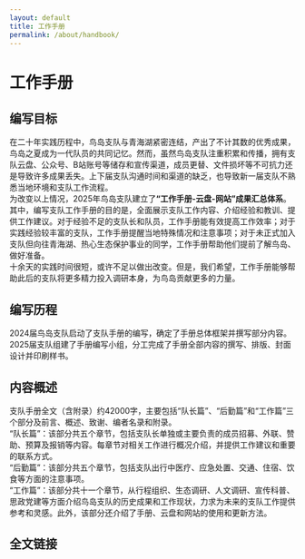 ```yaml
---
layout: default
title: 工作手册
permalink: /about/handbook/
---
```


# 工作手册

## 编写目标
在二十年实践历程中，鸟岛支队与青海湖紧密连结，产出了不计其数的优秀成果，鸟岛之夏成为一代队员的共同记忆。然而，虽然鸟岛支队注重积累和传播，拥有支队云盘、公众号、B站账号等储存和宣传渠道，成员更替、文件损坏等不可抗力还是导致许多成果丢失。上下届支队沟通时间和渠道的缺乏，也导致新一届支队不熟悉当地环境和支队工作流程。<br/>
为改变以上情况，2025年鸟岛支队建立了<strong>“工作手册-云盘-网站”成果汇总体系</strong>。其中，编写支队工作手册的目的是，全面展示支队工作内容、介绍经验和教训、提供工作建议。对于经验不足的支队长和队员，工作手册能有效提高工作效率；对于实践经验较丰富的支队，工作手册提醒当地特殊情况和注意事项；对于未正式加入支队但向往青海湖、热心生态保护事业的同学，工作手册帮助他们提前了解鸟岛、做好准备。<br/>
十余天的实践时间很短，或许不足以做出改变。但是，我们希望，工作手册能够帮助此后的支队将更多精力投入调研本身，为鸟岛贡献更多的力量。

## 编写历程
2024届鸟岛支队启动了支队手册的编写，确定了手册总体框架并撰写部分内容。2025届支队组建了手册编写小组，分工完成了手册全部内容的撰写、排版、封面设计并印刷样书。

## 内容概述
支队手册全文（含附录）约42000字，主要包括“队长篇”、“后勤篇”和“工作篇”三个部分及前言、概述、致谢、编者名录和附录。<br/>
“队长篇”：该部分共五个章节，包括支队长单独或主要负责的成员招募、外联、赞助、预算及报销等内容。每章节对相关工作进行概况介绍，并提供工作建议和重要的联系方式。<br/>
“后勤篇”：该部分共五个章节，包括支队出行中医疗、应急处置、交通、住宿、饮食等方面的注意事项。<br/>
“工作篇”：该部分共十一个章节，从行程组织、生态调研、人文调研、宣传科普、思政党建等方面介绍鸟岛支队的历史成果和工作现状，力求为未来的支队工作提供参考和灵感。此外，该部分还介绍了手册、云盘和网站的使用和更新方法。

## 全文链接
